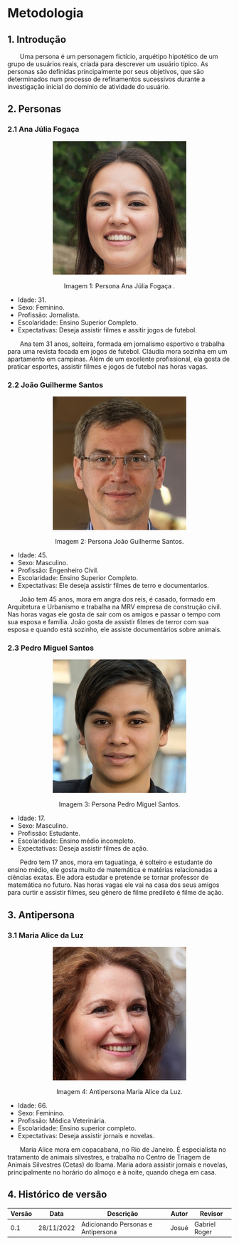 # Metodologia

## 1. Introdução

&emsp;&emsp;Uma persona é um personagem fictício, arquétipo hipotético de um grupo de usuários reais, criada para descrever um usuário típico. As personas são definidas principalmente por seus objetivos, que são determinados num processo de
refinamentos sucessivos durante a investigação inicial do domínio de atividade do usuário. 

## 2. Personas
### 2.1 Ana Júlia Fogaça

<center>

![persona](../assets/ana.jpg)

<figcaption>Imagem 1: Persona Ana Júlia Fogaça .</figcaption>

</center>

- Idade: 31.
- Sexo: Feminino.
- Profissão: Jornalista.
- Escolaridade: Ensino Superior Completo.
- Expectativas: Deseja assistir filmes e assitir jogos de futebol.

&emsp;&emsp;Ana tem 31 anos, solteira, formada em jornalismo esportivo e trabalha para uma revista focada em jogos de futebol. Cláudia mora sozinha em um apartamento em campinas. Além de um excelente profissional, ela gosta de praticar esportes, assistir filmes e jogos de futebol nas horas vagas. 

### 2.2 João Guilherme Santos

<center>

![persona](../assets/joao.jpg)

<figcaption>Imagem 2: Persona João Guilherme Santos.</figcaption>

</center>

- Idade: 45.
- Sexo: Masculino.
- Profissão: Engenheiro Civil.
- Escolaridade: Ensino Superior Completo.
- Expectativas: Ele deseja assistir filmes de terro e documentarios.

&emsp;&emsp;João tem 45 anos, mora em angra dos reis, é casado, formado em Arquitetura e Urbanismo e trabalha na MRV empresa de construção civil. Nas horas vagas ele gosta de sair com os amigos e passar o tempo com sua esposa e família. João gosta de assistir filmes de terror com sua esposa e quando está sozinho, ele assiste documentários sobre animais.

### 2.3 Pedro Miguel Santos

<center>

![persona](../assets/pedro.jpg)

<figcaption>Imagem 3: Persona Pedro Miguel Santos.</figcaption>

</center>

- Idade: 17.
- Sexo: Masculino.
- Profissão: Estudante.
- Escolaridade: Ensino médio incompleto.
- Expectativas: Deseja assistir filmes de ação.

&emsp;&emsp;Pedro tem 17 anos, mora em taguatinga, é solteiro e estudante do ensino médio, ele gosta muito de matemática e matérias relacionadas a ciências exatas. Ele adora estudar e pretende se tornar professor de matemática no futuro. Nas horas vagas ele vai na casa dos seus amigos para curtir e assistir filmes, seu gênero de filme predileto é filme de ação. 

## 3. Antipersona
### 3.1 Maria Alice da Luz
<center>

![persona](../assets/maria.jpg)

<figcaption>Imagem 4: Antipersona Maria Alice da Luz.</figcaption>

</center>

- Idade: 66.
- Sexo: Feminino.
- Profissão: Médica Veterinária.
- Escolaridade: Ensino superior completo.
- Expectativas: Deseja assistir jornais e novelas.

&emsp;&emsp;Maria Alice mora em copacabana, no Rio de Janeiro. É especialista no tratamento de animais silvestres, e trabalha no Centro de Triagem de Animais Silvestres (Cetas) do Ibama. Maria adora assistir jornais e novelas, principalmente no horário do almoço e à noite, quando chega em casa.

## 4. Histórico de versão

|Versão|Data|Descrição|Autor|Revisor|
| ------ | ---------- | ----------------------------------------- | ------------ | --------- |
| 0.1 | 28/11/2022 | Adicionando Personas e Antipersona | Josué | Gabriel Roger
